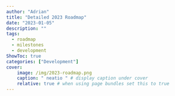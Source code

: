 ```yaml
---
author: "Adrian"
title: "Detailed 2023 Roadmap"
date: "2023-01-05"
description: ""
tags:
  - roadmap
  - milestones
  - development
ShowToc: true
categories: ["Development"]
cover:
    image: /img/2023-roadmap.png
    caption: " neatio " # display caption under cover
    relative: true # when using page bundles set this to true
---
```




